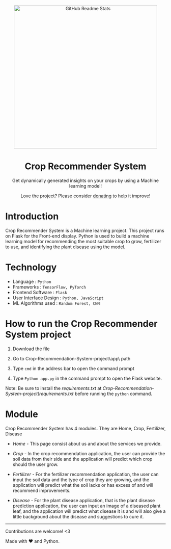 <p align="center">
 <img width="450px" src="https://cdn.dribbble.com/users/2536313/screenshots/15342639/media/c384d274731f1c43779282046a4dcbaf.png" align="center" alt="GitHub Readme Stats" />
 <h1 align="center">Crop Recommender System</h1>
 <p align="center">Get dynamically generated insights on your crops by using a Machine learning model!</p>
</p>

<p align="center">Love the project? Please consider <a href="https://drive.google.com/file/d/1t1Sv_rJ6R4Z9BV3s5luFUQkrx3kfaCJx/view?usp=sharing">donating</a> to help it improve!
<p>

# Introduction

Crop Recommender System is a Machine learning project. This project runs on Flask for the Front-end display. Python is used to build a machine learning model for recommending the most suitable crop to grow, fertilizer to use, and identifying the plant disease using the model.

# Technology

- Language : `Python`
- Frameworks : `TensorFlow, PyTorch`
- Frontend Software : `Flask`
- User Interface Design : `Python, JavaScript`
- ML Algorithms used : `Random Forest, CNN`

# How to run the Crop Recommender System project

1. Download the file

2. Go to Crop-Recommendation-System-project\app\ path

3. Type `cmd` in the address bar to open the command prompt

4. Type `Python app.py` in the command prompt to open the Flask website.

Note: Be sure to install the _requirements.txt_ at _Crop-Recommendation-System-project\requirements.txt_ before running the `python` command.

# Module
Crop Recommender System has 4 modules. They are Home, Crop, Fertilizer, Disease

- _Home_ - This page consist about us and about the services we provide.

- _Crop_ - In the crop recommendation application, the user can provide the soil data from their side and the application will predict which crop should the user grow.

- _Fertilizer_ - For the fertilizer recommendation application, the user can input the soil data and the type of crop they are growing, and the application will predict what the soil lacks or has excess of and will recommend improvements.

- _Disease_ - For the plant disease application, that is the plant disease prediction application, the user can input an image of a diseased plant leaf, and the application will predict what disease it is and will also give a little background about the disease and suggestions to cure it.

---

Contributions are welcome! <3

Made with :heart: and Python.
